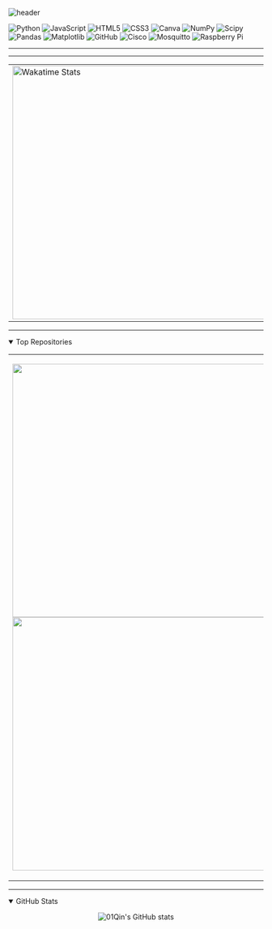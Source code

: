 ![header](https://capsule-render.vercel.app/api?type=shark&height=300&color=FFFAF0FF&text=Hi,%20I'm%20Quinn-nl-currently%20in%20my%20first%20year%20studying%20IT.&fontAlign=53&fontAlignY=34&fontSize=47&fontColor=FF1493&animation=fadeIn)



![Python](https://img.shields.io/badge/python-3670A0?style=plastic&logo=python&logoColor=ffdd54) ![JavaScript](https://img.shields.io/badge/javascript-%23323330.svg?style=plastic&logo=javascript&logoColor=%23F7DF1E) ![HTML5](https://img.shields.io/badge/html5-%23E34F26.svg?style=plastic&logo=html5&logoColor=white) ![CSS3](https://img.shields.io/badge/css3-%231572B6.svg?style=plastic&logo=css3&logoColor=white) ![Canva](https://img.shields.io/badge/Canva-%2300C4CC.svg?style=plastic&logo=Canva&logoColor=white) ![NumPy](https://img.shields.io/badge/numpy-%23013243.svg?style=plastic&logo=numpy&logoColor=white) ![Scipy](https://img.shields.io/badge/SciPy-%230C55A5.svg?style=plastic&logo=scipy&logoColor=%white) ![Pandas](https://img.shields.io/badge/pandas-%23150458.svg?style=plastic&logo=pandas&logoColor=white) ![Matplotlib](https://img.shields.io/badge/Matplotlib-%23ffffff.svg?style=plastic&logo=Matplotlib&logoColor=white) ![GitHub](https://img.shields.io/badge/github-%23121011.svg?style=plastic&logo=github&logoColor=white) ![Cisco](https://img.shields.io/badge/cisco-%23049fd9.svg?style=plastic&logo=cisco&logoColor=white) ![Mosquitto](https://img.shields.io/badge/mosquitto-%233C5280.svg?style=plastic&logo=eclipsemosquitto&logoColor=white) ![Raspberry Pi](https://img.shields.io/badge/-Raspberry_Pi-C51A4A?style=plastic&logo=Raspberry-Pi)

---

---
<table>
  <tr>
    <td>
      <img src="https://wakatime.com/share/@eff3b53b-fa83-46cd-916a-0ee2875d31b6/2e1584da-77a0-41af-96db-d145a22d6617.svg" width="500px" alt="Wakatime Stats"/>
    </td>
    <td>
      <img src="https://github-readme-stats.vercel.app/api/top-langs/?username=01Qin&layout=compact&theme=buefy&title_color=FF1493&bg_color=FFFAF0FF" width="500px" alt="Top Languages"/>
    </td>
  </tr>
</table>


---




<details open>
<summary>Top Repositories</summary>
  <table>
  <tr>
    <td>
<p align="justify">
    <a href="https://github.com/01Qin/CPP-project">
        <img src="https://github-readme-stats.vercel.app/api/pin/?username=01Qin&repo=CPP-project&theme=buefy&title_color=FF1493&icon_color=CB9DF0&text_color=000000&bg_color=FFFAF0FF" width="500px"/>
    </a>
    <a href="https://github.com/01Qin/C-Sharp-Project">
        <img src="https://github-readme-stats.vercel.app/api/pin/?username=01Qin&repo=C-Sharp-Project&theme=buefy&title_color=FF1493&icon_color=CB9DF0&text_color=000000&bg_color=FFFAF0FF" width="500px"/>
    </a>
       </td>
    <td>
    <a href="https://github.com/i01Qin/Pythonlab">
        <img src="https://github-readme-stats.vercel.app/api/pin/?username=01Qin&repo=Pythonlab&theme=buefy&title_color=FF1493&icon_color=CB9DF0&text_color=000000&bg_color=FFFAF0FF" width="500px"/>
    </a>
    <a href="https://github.com/01Qin/C-project">
        <img src="https://github-readme-stats.vercel.app/api/pin/?username=01Qin&repo=C-project&theme=buefy&title_color=FF1493&icon_color=CB9DF0&text_color=000000&bg_color=FFFAF0FF" width="500px" />
    </a>
</p>
        </td>
  </tr>
</table>
</details>




---
<details open>
<summary>GitHub Stats</summary>
<p align="center">
    <img src="https://github-readme-stats-git-masterrstaa-rickstaa.vercel.app/api?username=01Qin&show_icons=true&theme=buefy&title_color=FF1493&icon_color=CB9DF0&text_color=000000&bg_color=FFFAF0FF" alt="01Qin's GitHub stats" />
</p>



</details>





